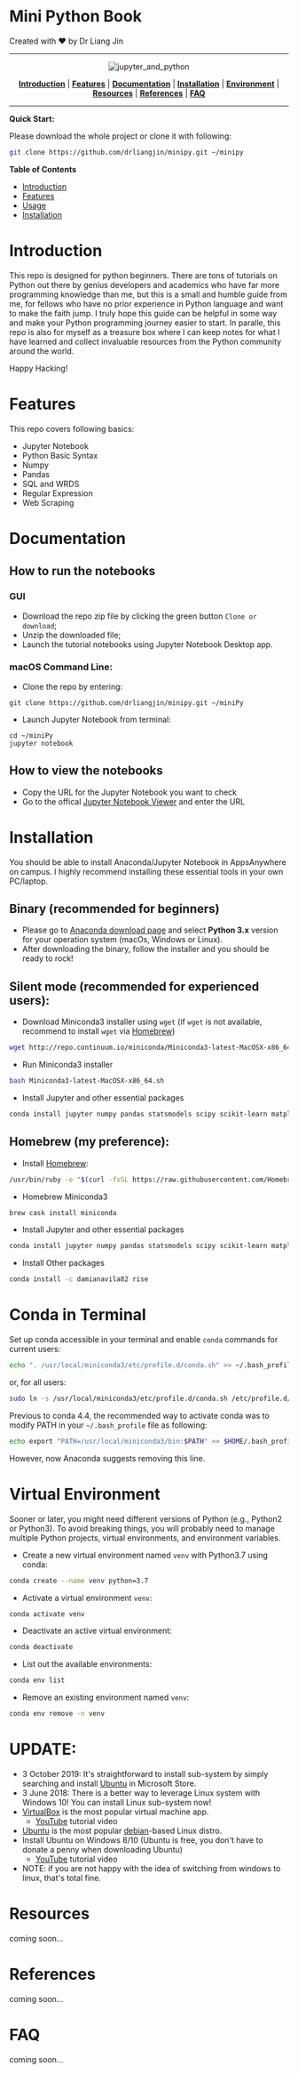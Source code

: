 # Mini Python Book
Created with :heart: by Dr Liang Jin

- - -

<p align="center"><img src="/assets/img/jupyter_and_python.png" alt="jupyter_and_python"/></p>
<p align="center">
  <b><a href="#introduction">Introduction</a></b>
  |
  <b><a href="#features">Features</a></b>
  |
  <b><a href="#documentation">Documentation</a></b>
  |
  <b><a href="#installation">Installation</a></b>
  |
  <b><a href="#environment">Environment</a></b>
  |
  <b><a href="#resources">Resources</a></b>
  |
  <b><a href="#references">References</a></b>
  |
  <b><a href="#FAQ">FAQ</a></b>  
</p>

- - -
**Quick Start:**

Please download the whole project or clone it with following:

```bash
git clone https://github.com/drliangjin/minipy.git ~/minipy
```

<!-- markdown-toc start -->
**Table of Contents**

- [Introduction](#introduction)
- [Features](#features)
- [Usage](#usage)
- [Installation](#installation)

<!-- markdown-toc end -->

# Introduction
This repo is designed for python beginners. There are tons of tutorials on Python out there by genius developers and academics who have far more programming knowledge than me, but this is a small and humble guide from me, for fellows who have no prior experience in Python language and want to make the faith jump. I truly hope this guide can be helpful in some way and make your Python programming journey easier to start. In paralle, this repo is also for myself as a treasure box where I can keep notes for what I have learned and collect invaluable resources from the Python community around the world.

Happy Hacking!

# Features

This repo covers following basics:
- Jupyter Notebook
- Python Basic Syntax
- Numpy
- Pandas
- SQL and WRDS
- Regular Expression
- Web Scraping

# Documentation

## How to run the notebooks

### GUI

- Download the repo zip file by clicking the green button `Clone or download`;
- Unzip the downloaded file;
- Launch the tutorial notebooks using Jupyter Notebook Desktop app.
### macOS Command Line:

- Clone the repo by entering:
```shell
git clone https://github.com/drliangjin/minipy.git ~/miniPy
```
- Launch Jupyter Notebook from terminal:
```shell
cd ~/miniPy
jupyter notebook
```
## How to view the notebooks

- Copy the URL for the Jupyter Notebook you want to check
- Go to the offical [Jupyter Notebook Viewer](https://nbviewer.jupyter.org/) and enter the URL

# Installation

You should be able to install Anaconda/Jupyter Notebook in AppsAnywhere on campus. I highly recommend installing these essential tools in your own PC/laptop.

## Binary (recommended for beginners)

- Please go to [Anaconda download page](https://www.anaconda.com/download/) and select **Python 3.x** version for your operation system (macOs, Windows or Linux).
- After downloading the binary, follow the installer and you should be ready to rock!

## Silent mode (recommended for experienced users):

- Download Miniconda3 installer using `wget` (if `wget` is not available, recommend to install `wget` via [Homebrew](https://brew.sh/))
```bash
wget http://repo.continuum.io/miniconda/Miniconda3-latest-MacOSX-x86_64.sh
```
- Run Miniconda3 installer
```bash
bash Miniconda3-latest-MacOSX-x86_64.sh
```
- Install Jupyter and other essential packages
```bash
conda install jupyter numpy pandas statsmodels scipy scikit-learn matplotlib seaborn beautifulsoup4 requests
```

## Homebrew (my preference):

- Install [Homebrew](https://brew.sh/):
```bash
/usr/bin/ruby -e "$(curl -fsSL https://raw.githubusercontent.com/Homebrew/install/master/install)"
```
- Homebrew Miniconda3
```bash
brew cask install miniconda
```
- Install Jupyter and other essential packages
```bash
conda install jupyter numpy pandas statsmodels scipy scikit-learn matplotlib seaborn beautifulsoup4 requests
```
- Install Other packages
```bash
conda install -c damianavila82 rise
```

# Conda in Terminal

Set up conda accessible in your terminal and enable `conda` commands for current users:
```bash
echo ". /usr/local/miniconda3/etc/profile.d/conda.sh" >> ~/.bash_profile
```
or, for all users:
```bash
sudo ln -s /usr/local/miniconda3/etc/profile.d/conda.sh /etc/profile.d/conda.sh
```

Previous to conda 4.4, the recommended way to activate conda was to modify PATH in your `~/.bash_profile` file as following:
```bash
echo export "PATH=/usr/local/miniconda3/bin:$PATH" >> $HOME/.bash_profile
```
However, now Anaconda suggests removing this line.

# Virtual Environment

Sooner or later, you might need different versions of Python (e.g., Python2 or Python3). To avoid breaking things, you will probably need to manage multiple Python projects, virtual environments, and environment variables.

- Create a new virtual environment named `venv` with Python3.7 using conda:
```bash
conda create --name venv python=3.7
```

- Activate a virtual environment `venv`:
```bash
conda activate venv
```

- Deactivate an active virtual environment:
```bash
conda deactivate
```

- List out the available environments:
```bash
conda env list
```
- Remove an existing environment named `venv`:
```bash
conda env remove -n venv
```
# UPDATE:
- 3 October 2019: It's straightforward to install sub-system by simply searching and install [Ubuntu](https://www.ubuntu.com/) in Microsoft Store.
- 3 June 2018: There is a better way to leverage Linux system with Windows 10! You can install Linux sub-system now!
- [VirtualBox](https://www.virtualbox.org/) is the most popular virtual machine app.
  - [YouTube](https://www.youtube.com/watch?v=sB_5fqiysi4) tutorial video
- [Ubuntu](https://www.ubuntu.com/) is the most popular [debian](https://www.debian.org/)-based Linux distro.
- Install Ubuntu on Windows 8/10 (Ubuntu is free, you don't have to donate a penny when downloading Ubuntu)
  - [YouTube](https://www.youtube.com/watch?v=GKBXLAhNVeQ) tutorial video
- NOTE: if you are not happy with the idea of switching from windows to linux, that's total fine.

# Resources

coming soon...

# References

coming soon...

# FAQ

coming soon...
